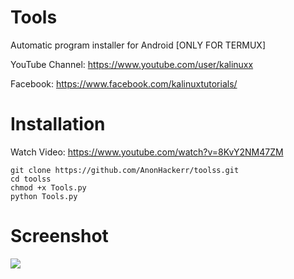 # Tools

Automatic program installer for Android [ONLY FOR TERMUX]


YouTube Channel: https://www.youtube.com/user/kalinuxx


Facebook: https://www.facebook.com/kalinuxtutorials/

# Installation
Watch Video: https://www.youtube.com/watch?v=8KvY2NM47ZM
```
git clone https://github.com/AnonHackerr/toolss.git
cd toolss
chmod +x Tools.py
python Tools.py
```
# Screenshot
<img src="https://i.imgur.com/OhhVPzU.png"/>
